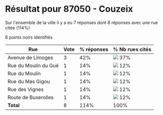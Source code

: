 # Résultat pour 87050 - Couzeix

Sur l'ensemble de la ville il y a eu 7 réponses dont 8 réponses avec une rue citée (114%)

6 points noirs identifiés

| Rue | Vote | % réponses | % Nb rues cités|
|-----|------|------------|----------------|
| Avenue de Limoges | 3 | 42% | <img src="../../img/bar_37.gif" />&nbsp;37%|
| Rue du Moulin du Gué | 1 | 14% | <img src="../../img/bar_12.gif" />&nbsp;12%|
| Rue du Moulin | 1 | 14% | <img src="../../img/bar_12.gif" />&nbsp;12%|
| Rue du Mas Gigou | 1 | 14% | <img src="../../img/bar_12.gif" />&nbsp;12%|
| Rue des Vignes | 1 | 14% | <img src="../../img/bar_12.gif" />&nbsp;12%|
| Route de Buxerolles | 1 | 14% | <img src="../../img/bar_12.gif" />&nbsp;12%|
| **Total** | 8 | 114% | 100%|
